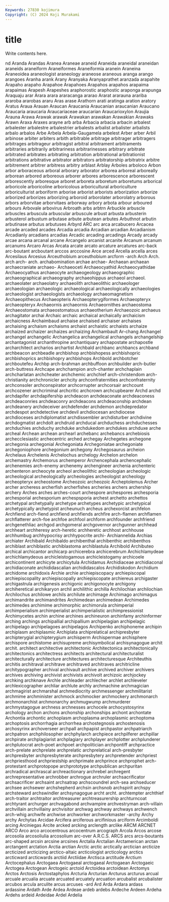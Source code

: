 ```yaml
---
Keywords: 27830 kojimura
Copyright: (C) 2024 Koji Murakami
---
```


# title

Write contents here.



nd Aranda Arandas Aranea Araneae araneid Araneida araneidal
araneidan araneids araneiform Araneiformes Araneiformia aranein Araneina Araneoidea araneologist araneology
araneose araneous aranga arango arangoes Aranha arank Arany Aranyaka Aranyaprathet
aranzada arapahite Arapaho arapaho Arapahoe Arapahoes Arapahos arapahos arapaima arapaimas
Arapesh Arapeshes araphorostic araphostic araponga arapunga Araquaju arar Arara arara
araracanga ararao Ararat ararauna arariba araroba ararobas araru Aras arase
Arathorn arati aratinga aration aratory Aratus Araua Arauan Araucan Araucania
Araucanian araucanian Araucano Araucaria araucaria Araucariaceae araucarian Araucarioxylon Araujia Arauna
Arawa Arawak arawak Arawakan arawakan Arawakian Arawaks Arawn Araxa Araxes
arayne arb arba Arbacia arbacia arbacin arbalest arbalester arbalestre arbalestrier
arbalests arbalist arbalister arbalists arbalo arbalos Arbe Arbela Arbela-Gaugamela arbelest
Arber arber Arbil arbinose arbiter arbiters arbith arbitrable arbitrage arbitrager
arbitragers arbitrages arbitrageur arbitragist arbitral arbitrament arbitraments arbitraries arbitrarily arbitrariness
arbitrarinesses arbitrary arbitrate arbitrated arbitrates arbitrating arbitration arbitrational arbitrationist arbitrations
arbitrative arbitrator arbitrators arbitratorship arbitratrix arbitre arbitrement arbitrer arbitress arbitry
arblast Arblay Arboles arboloco Arbon arbor arboraceous arboral arborary arborator
arborea arboreal arboreally arborean arbored arboreous arborer arbores arborescence arborescent
arborescently arboresque arboret arboreta arboretum arboretums arborical arboricole arboricoline arboricolous
arboricultural arboriculture arboriculturist arboriform arborise arborist arborists arborization arborize arborized
arborizes arborizing arboroid arborolater arborolatry arborous arbors arborvitae arborvitaes arborway
arbory arbota arbour arboured arbours Arbovale arbovirus Arbroath arbs arbtrn
Arbuckle arbuscle arbuscles arbuscula arbuscular arbuscule arbust arbusta arbusterin arbusterol
arbustum arbutase arbute arbutean arbutes Arbuthnot arbutin arbutinase arbutus arbutuses
Arbyrd ARC arc arca arcabucero Arcacea arcade arcaded arcades Arcadia
arcadia Arcadian arcadian Arcadianism Arcadianly arcadians arcadias Arcadic arcading arcadings
Arcady arcady arcae arcana arcanal arcane Arcangelo arcanist arcanite Arcanum
arcanum arcanums Arcaro Arcas Arcata arcate arcato arcature arcatures arc-back
arc-boutant arcboutant arccos arccosine Arce arced Arcella arcella arces Arcesilaus
Arcesius Arceuthobium arceuthobium arcform -arch Arch Arch. arch arch- arch.
archabomination archae archae- Archaean archaean archaecraniate archaeo- Archaeoceti Archaeocyathid Archaeocyathidae
Archaeocyathus archaeocyte archaeogeology archaeographic archaeographical archaeography archaeohippus archaeol archaeol. archaeolater
archaeolatry archaeolith archaeolithic archaeologer archaeologian archaeologic archaeological archaeologically archaeologies archaeologist
archaeologists archaeology archaeomagnetism Archaeopithecus Archaeopteris Archaeopterygiformes Archaeopteryx archaeopteryx Archaeornis archaeornis
Archaeornithes archaeostoma Archaeostomata archaeostomatous archaeotherium Archaeozoic archaeus archagitator archai Archaic
archaic archaical archaically archaicism archaicness Archaimbaud archaise archaised archaiser archaises
archaising archaism archaisms archaist archaistic archaists archaize archaized archaizer archaizes
archaizing Archambault Ar-chang Archangel archangel archangelic Archangelica archangelical archangels archangelship
archantagonist archanthropine archantiquary archapostate archapostle archarchitect archarios archartist Archbald archbanc
archbancs archband archbeacon archbeadle archbishop archbishopess archbishopric archbishoprics archbishopry archbishops
Archbold archbotcher archboutefeu Archbp arch-brahman archbuffoon archbuilder arch-butler arch-buttress Archcape
archchampion arch-chanter archchaplain archcharlatan archcheater archchemic archchief arch-christendom arch-christianity archchronicler
archcity archconfraternities archconfraternity archconsoler archconspirator archcorrupter archcorsair archcount archcozener archcriminal
archcritic archcrown archcupbearer Archd archd archdapifer archdapifership archdeacon archdeaconate archdeaconess
archdeaconries archdeaconry archdeacons archdeaconship archdean archdeanery archdeceiver archdefender archdemon archdepredator
archdespot archdetective archdevil archdiocesan archdiocese archdioceses archdiplomatist archdissembler archdisturber archdivine
archdogmatist archdolt archdruid archducal archduchess archduchesses archduchies archduchy archduke archdukedom
archdukes archduxe arche archeal Archean archean archearl archebanc archebancs archebiosis
archecclesiastic archecentric arched archegay Archegetes archegone archegonia archegonial Archegoniata Archegoniatae
archegoniate archegoniophore archegonium archegony Archegosaurus archeion Archelaus Archelenis Archelochus archelogy
Archelon archelon archemastry Archemorus archemperor Archencephala archencephalic archenemies arch-enemy archenemy
archengineer archenia archenteric archenteron archeocyte archeol archeolithic archeologian archeologic archeological
archeologically archeologies archeologist archeology archeopteryx archeostome Archeozoic archeozoic Archeptolemus Archer
archer archeress archerfish archerfishes archeries archers archership archery Arches arches
arches-court archespore archespores archesporia archesporial archesporium archespsporia archest archetto archettos
archetypal archetypally archetype archetypes archetypic archetypical archetypically archetypist archeunuch archeus
archexorcist archfelon Archfiend arch-fiend archfiend archfiends archfire arch-flamen archflamen archflatterer
arch-foe archfoe archfool archform archfounder archfriend archgenethliac archgod archgomeral archgovernor
archgunner archhead archheart archheresy arch-heretic archheretic archhost archhouse archhumbug archhypocrisy
archhypocrite archi- Archiannelida Archias archiater Archibald Archibaldo archibenthal archibenthic archibenthos
archiblast archiblastic archiblastoma archiblastula Archibold Archibuteo archical archicantor archicarp archicerebra
archicerebrum Archichlamydeae archichlamydeous archicleistogamous archicleistogamy archicoele archicontinent archicyte archicytula Archidamus
Archidiaceae archidiaconal archidiaconate archididascalian archididascalos Archidiskodon Archidium archidome archidoxis Archie
archie archiepiscopacy archiepiscopal archiepiscopality archiepiscopally archiepiscopate archiereus archigaster archigastrula archigenesis
archigonic archigonocyte archigony archiheretical archikaryon archil archilithic archilla Archilochian archilochian
Archilochus archilowe archils archilute archimage Archimago archimagus archimandrite archimandrites Archimedean
archimedean Archimedes archimedes archimime archimorphic archimorula archimperial archimperialism archimperialist archimperialistic
archimpressionist Archimycetes archin archine archines archineuron archinfamy archinformer arching archings
archipallial archipallium archipelagian archipelagic archipelago archipelagoes archipelagos Archipenko archiphoneme archipin
archiplasm archiplasmic Archiplata archiprelatical archipresbyter archipterygial archipterygium archisperm Archispermae archisphere
archispore archistome archisupreme archisymbolical archisynagogue archit archit. architect architective architectonic
Architectonica architectonically architectonics architectress architects architectural architecturalist architecturally architecture architectures
architecturesque Architeuthis architis architraval architrave architraved architraves architricline architypographer archival
archivault archive archived archiver archivers archives archiving archivist archivists archivolt
archizoic archjockey archking archknave Archle archleader archlecher archlet archleveler archlexicographer
archliar archlute archly archmachine archmagician archmagirist archmarshal archmediocrity archmessenger archmilitarist
archmime archminister archmock archmocker archmockery archmonarch archmonarchist archmonarchy archmugwump archmurderer
archmystagogue archness archnesses archocele archocystosyrinx archology archon archons archonship archonships
archont archontate Archontia archontic archoplasm archoplasma archoplasmic archoptoma archoptosis archorrhagia
archorrhea archostegnosis archostenosis archosyrinx archoverseer archpall archpapist archpastor archpatriarch archpatron
archphilosopher archphylarch archpiece archpilferer archpillar archpirate archplagiarist archplagiary archplayer archplotter
archplunderer archplutocrat arch-poet archpoet archpolitician archpontiff archpractice arch-prelate archprelate archprelatic
archprelatical arch-presbyter archpresbyter archpresbyterate archpresbytery archpretender archpriest archpriesthood archpriestship archprimate
archprince archprophet arch-protestant archprotopope archprototype archpublican archpuritan archradical archrascal archreactionary
archrebel archregent archrepresentative archrobber archrogue archruler archsacrificator archsacrificer archsaint archsatrap
archscoundrel arch-sea archseducer archsee archsewer archshepherd archsin archsnob archspirit archspy
archsteward archswindler archsynagogue archt archt. archtempter archthief arch-traitor archtraitor archtreasurer
archtreasurership archturncoat archtyrant archurger archvagabond archvampire archvestryman arch-villain archvillain archvillainy
archvisitor archwag archway archways archwench arch-whig archwife archwise archworker archworkmaster
-archy Archy archy Archytas Arcidae Arcifera arciferous arcifinious arciform Arcimboldi
arcing Arciniegas Arcite arcked arcking arclength arclike ARCM ARCNET ARCO
Arco arco arcocentrous arcocentrum arcograph Arcola Arcos arcose arcosolia arcosoliulia
arcosolium arc-over A.R.C.S. ARCS arcs arcs-boutants arc-shaped arcsin arcsine arcsines
Arctalia Arctalian Arctamerican arctan arctangent arctation Arctia arctian Arctic arctic
arctically arctician arcticize arcticized arcticizing arctico-altaic arcticologist arcticology arctics arcticward
arcticwards arctiid Arctiidae Arctisca arctitude Arctium Arctocephalus Arctogaea Arctogaeal arctogaeal
Arctogaean Arctogaeic Arctogea Arctogean Arctogeic arctoid Arctoidea arctoidean Arctomys Arctos
Arctosis Arctostaphylos Arcturia Arcturian Arcturus arcturus arcual arcuale arcualia arcuate
arcuated arcuately arcuation arcubalist arcubalister arcubos arcula arculite arcus arcuses
-ard Ard Arda Ardara ardass ardassine Ardath Arde Ardea Ardeae
ardeb ardebs Ardeche Ardeen Ardeha Ardehs ardeid Ardeidae Ardel Ardelia
